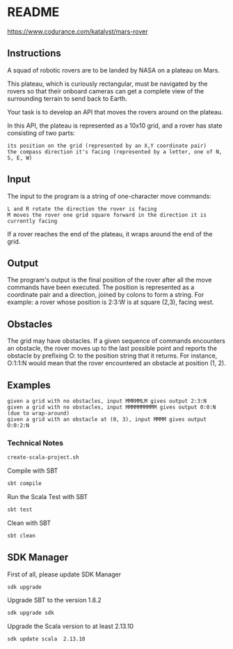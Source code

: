 # README

https://www.codurance.com/katalyst/mars-rover

## Instructions

A squad of robotic rovers are to be landed by NASA on a plateau on Mars.

This plateau, which is curiously rectangular, must be navigated by the rovers so that their onboard cameras can get a
complete view of the surrounding terrain to send back to Earth.

Your task is to develop an API that moves the rovers around on the plateau.

In this API, the plateau is represented as a 10x10 grid, and a rover has state consisting of two parts:

    its position on the grid (represented by an X,Y coordinate pair)
    the compass direction it's facing (represented by a letter, one of N, S, E, W)

## Input

The input to the program is a string of one-character move commands:

    L and R rotate the direction the rover is facing
    M moves the rover one grid square forward in the direction it is currently facing

If a rover reaches the end of the plateau, it wraps around the end of the grid.

## Output

The program's output is the final position of the rover after all the move commands have been executed. The position is
represented as a coordinate pair and a direction, joined by colons to form a string. For example: a rover whose position
is 2:3:W is at square (2,3), facing west.

## Obstacles

The grid may have obstacles. If a given sequence of commands encounters an obstacle, the rover moves up to the last
possible point and reports the obstacle by prefixing O: to the position string that it returns. For instance, O:1:1:N
would mean that the rover encountered an obstacle at position (1, 2).


## Examples

    given a grid with no obstacles, input MMRMMLM gives output 2:3:N
    given a grid with no obstacles, input MMMMMMMMMM gives output 0:0:N (due to wrap-around)
    given a grid with an obstacle at (0, 3), input MMMM gives output O:0:2:N


### Technical Notes

```bash
create-scala-project.sh 
```

Compile with SBT

```bash
sbt compile
```

Run the Scala Test with SBT

```bash
sbt test
```


Clean with SBT

```bash
sbt clean
```


## SDK Manager

First of all, please update SDK Manager

```bash
sdk upgrade
```
Upgrade SBT to the version 1.8.2

```bash
sdk upgrade sdk
```

Upgrade the Scala version to at least 2.13.10

```bash
sdk update scala  2.13.10
```

